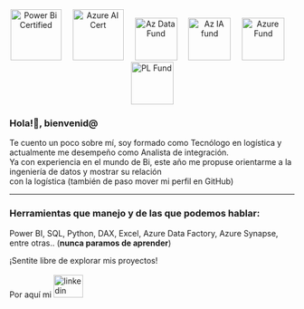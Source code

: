 <div align="center">
  <img src="https://github.com/user-attachments/assets/e3d65a87-3c58-482c-8899-54cf40460cac" height="90" alt="Power Bi Certified"  />
  <img width="12" />
  <img src="https://github.com/user-attachments/assets/58d19e39-7944-4030-a8e0-c7903a8b4814" height="90" alt="Azure AI Cert"  />
  <img width="12" />
  <img src="https://github.com/user-attachments/assets/9042ba28-4c41-49c1-8b60-b6e1252c1420" height="75" alt="Az Data Fund"  />
  <img width="12" />
  <img src="https://github.com/user-attachments/assets/4c1f8347-7b10-41ba-a959-c6e9a993aed6" height="75" alt="Az IA fund"  />
  <img width="12" />
  <img src="https://github.com/user-attachments/assets/c07c4d93-6c6a-45d6-9c6b-ac9c6943f20c" height="75" alt="Azure Fund"  />
  <img width="12" />
  <img src="https://github.com/user-attachments/assets/c1f605bf-8993-496b-9161-b96ec69d3ba2" height="75" alt="PL Fund"  />
</div>
<h3 align='left'>Hola!👋, bienvenid@</h3>
<p align='left'>
Te cuento un poco sobre mí, soy formado como Tecnólogo en logística y actualmente me desempeño como Analista de integración. <br>
Ya con experiencia en el mundo de Bi, este año me propuse orientarme a la ingeniería de datos y mostrar su relación <br>
con la logística (también de paso mover mi perfil en GitHub)
</p>

---

<h3 align='left'>Herramientas que manejo y de las que podemos hablar:</h3>
<p align='left'>
Power BI, SQL, Python, DAX, Excel, Azure Data Factory, Azure Synapse, entre otras.. (<b>nunca paramos de aprender</b>)
</p>

<p align='left'>
¡Sentite libre de explorar mis proyectos! <br><br>
Por aquí mi <a href="https://www.linkedin.com/in/e-islasrivero/" target="_blank">
    <img src="https://raw.githubusercontent.com/maurodesouza/profile-readme-generator/master/src/assets/icons/social/linkedin/default.svg" width="52" height="40" alt="linkedin logo" /></a>
</p>

